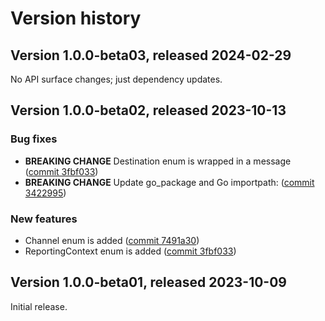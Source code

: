 # Version history

## Version 1.0.0-beta03, released 2024-02-29

No API surface changes; just dependency updates.

## Version 1.0.0-beta02, released 2023-10-13

### Bug fixes

- **BREAKING CHANGE** Destination enum is wrapped in a message ([commit 3fbf033](https://github.com/googleapis/google-cloud-dotnet/commit/3fbf0338b4d53ca9d480b1991c08c59aab7f55b7))
- **BREAKING CHANGE** Update go_package and Go importpath: ([commit 3422995](https://github.com/googleapis/google-cloud-dotnet/commit/3422995ac6523162e4eefbadd9ef841c84b39e69))

### New features

- Channel enum is added ([commit 7491a30](https://github.com/googleapis/google-cloud-dotnet/commit/7491a30e938a34cd3e8d1c25ada0d0a5207673eb))
- ReportingContext enum is added ([commit 3fbf033](https://github.com/googleapis/google-cloud-dotnet/commit/3fbf0338b4d53ca9d480b1991c08c59aab7f55b7))

## Version 1.0.0-beta01, released 2023-10-09

Initial release.
